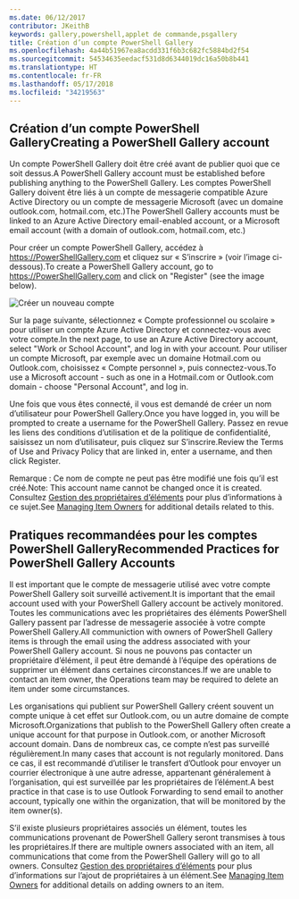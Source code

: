 ```yaml
---
ms.date: 06/12/2017
contributor: JKeithB
keywords: gallery,powershell,applet de commande,psgallery
title: Création d’un compte PowerShell Gallery
ms.openlocfilehash: 4a44b51967ea8acdd331f6b3c682fc5884bd2f54
ms.sourcegitcommit: 54534635eedacf531d8d6344019dc16a50b8b441
ms.translationtype: HT
ms.contentlocale: fr-FR
ms.lasthandoff: 05/17/2018
ms.locfileid: "34219563"
---
```

## <a name="creating-a-powershell-gallery-account"></a><span data-ttu-id="9b7ec-103">Création d’un compte PowerShell Gallery</span><span class="sxs-lookup"><span data-stu-id="9b7ec-103">Creating a PowerShell Gallery account</span></span>

<span data-ttu-id="9b7ec-104">Un compte PowerShell Gallery doit être créé avant de publier quoi que ce soit dessus.</span><span class="sxs-lookup"><span data-stu-id="9b7ec-104">A PowerShell Gallery account must be established before publishing anything to the PowerShell Gallery.</span></span>
<span data-ttu-id="9b7ec-105">Les comptes PowerShell Gallery doivent être liés à un compte de messagerie compatible Azure Active Directory ou un compte de messagerie Microsoft (avec un domaine outlook.com, hotmail.com, etc.)</span><span class="sxs-lookup"><span data-stu-id="9b7ec-105">The PowerShell Gallery accounts must be linked to an Azure Active Directory email-enabled account, or a Microsoft email account (with a domain of outlook.com, hotmail.com, etc.)</span></span>

<span data-ttu-id="9b7ec-106">Pour créer un compte PowerShell Gallery, accédez à https://PowerShellGallery.com et cliquez sur « S’inscrire » (voir l’image ci-dessous).</span><span class="sxs-lookup"><span data-stu-id="9b7ec-106">To create a PowerShell Gallery account, go to https://PowerShellGallery.com and click on "Register" (see the image below).</span></span>

![Créer un nouveau compte](../../Images/CreatingAccount-Register.png)

<span data-ttu-id="9b7ec-108">Sur la page suivante, sélectionnez « Compte professionnel ou scolaire » pour utiliser un compte Azure Active Directory et connectez-vous avec votre compte.</span><span class="sxs-lookup"><span data-stu-id="9b7ec-108">In the next page, to use an Azure Active Directory account, select "Work or School Account", and log in with your account.</span></span>
<span data-ttu-id="9b7ec-109">Pour utiliser un compte Microsoft, par exemple avec un domaine Hotmail.com ou Outlook.com, choisissez « Compte personnel », puis connectez-vous.</span><span class="sxs-lookup"><span data-stu-id="9b7ec-109">To use a Microsoft account - such as one in a Hotmail.com or Outlook.com domain - choose "Personal Account", and log in.</span></span>

<span data-ttu-id="9b7ec-110">Une fois que vous êtes connecté, il vous est demandé de créer un nom d’utilisateur pour PowerShell Gallery.</span><span class="sxs-lookup"><span data-stu-id="9b7ec-110">Once you have logged in, you will be prompted to create a username for the PowerShell Gallery.</span></span>
<span data-ttu-id="9b7ec-111">Passez en revue les liens des conditions d’utilisation et de la politique de confidentialité, saisissez un nom d’utilisateur, puis cliquez sur S’inscrire.</span><span class="sxs-lookup"><span data-stu-id="9b7ec-111">Review the Terms of Use and Privacy Policy that are linked in, enter a username, and then click Register.</span></span>

<span data-ttu-id="9b7ec-112">Remarque : Ce nom de compte ne peut pas être modifié une fois qu’il est créé.</span><span class="sxs-lookup"><span data-stu-id="9b7ec-112">Note: This account name cannot be changed once it is created.</span></span>
<span data-ttu-id="9b7ec-113">Consultez [Gestion des propriétaires d’éléments](https://msdn.microsoft.com/powershell/gallery/psgallery/managing-item-owners) pour plus d’informations à ce sujet.</span><span class="sxs-lookup"><span data-stu-id="9b7ec-113">See [Managing Item Owners](https://msdn.microsoft.com/powershell/gallery/psgallery/managing-item-owners) for additional details related to this.</span></span>

## <a name="recommended-practices-for-powershell-gallery-accounts"></a><span data-ttu-id="9b7ec-114">Pratiques recommandées pour les comptes PowerShell Gallery</span><span class="sxs-lookup"><span data-stu-id="9b7ec-114">Recommended Practices for PowerShell Gallery Accounts</span></span>

<span data-ttu-id="9b7ec-115">Il est important que le compte de messagerie utilisé avec votre compte PowerShell Gallery soit surveillé activement.</span><span class="sxs-lookup"><span data-stu-id="9b7ec-115">It is important that the email account used with your PowerShell Gallery account be actively monitored.</span></span>
<span data-ttu-id="9b7ec-116">Toutes les communications avec les propriétaires des éléments PowerShell Gallery passent par l’adresse de messagerie associée à votre compte PowerShell Gallery.</span><span class="sxs-lookup"><span data-stu-id="9b7ec-116">All communiction with owners of PowerShell Gallery items is through the email using the address associated with your PowerShell Gallery account.</span></span>
<span data-ttu-id="9b7ec-117">Si nous ne pouvons pas contacter un propriétaire d’élément, il peut être demandé à l’équipe des opérations de supprimer un élément dans certaines circonstances.</span><span class="sxs-lookup"><span data-stu-id="9b7ec-117">If we are unable to contact an item owner, the Operations team may be required to delete an item under some circumstances.</span></span>

<span data-ttu-id="9b7ec-118">Les organisations qui publient sur PowerShell Gallery créent souvent un compte unique à cet effet sur Outlook.com, ou un autre domaine de compte Microsoft.</span><span class="sxs-lookup"><span data-stu-id="9b7ec-118">Organizations that publish to the PowerShell Gallery often create a unique account for that purpose in Outlook.com, or another Microsoft account domain.</span></span>
<span data-ttu-id="9b7ec-119">Dans de nombreux cas, ce compte n’est pas surveillé régulièrement.</span><span class="sxs-lookup"><span data-stu-id="9b7ec-119">In many cases that account is not regularly monitored.</span></span>
<span data-ttu-id="9b7ec-120">Dans ce cas, il est recommandé d’utiliser le transfert d’Outlook pour envoyer un courrier électronique à une autre adresse, appartenant généralement à l’organisation, qui est surveillée par les propriétaires de l’élément.</span><span class="sxs-lookup"><span data-stu-id="9b7ec-120">A best practice in that case is to use Outlook Forwarding to send email to another account, typically one within the organization, that will be monitored by the item owner(s).</span></span>

<span data-ttu-id="9b7ec-121">S’il existe plusieurs propriétaires associés un élément, toutes les communications provenant de PowerShell Gallery seront transmises à tous les propriétaires.</span><span class="sxs-lookup"><span data-stu-id="9b7ec-121">If there are multiple owners associated with an item, all communications that come from the PowerShell Gallery will go to all owners.</span></span>
<span data-ttu-id="9b7ec-122">Consultez [Gestion des propriétaires d’éléments](https://msdn.microsoft.com/powershell/gallery/psgallery/managing-item-owners) pour plus d’informations sur l’ajout de propriétaires à un élément.</span><span class="sxs-lookup"><span data-stu-id="9b7ec-122">See [Managing Item Owners](https://msdn.microsoft.com/powershell/gallery/psgallery/managing-item-owners) for additional details on adding owners to an item.</span></span>